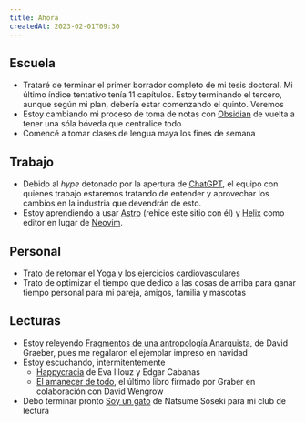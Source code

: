 ```yaml
---
title: Ahora
createdAt: 2023-02-01T09:30
---
```


## Escuela

- Trataré de terminar el primer borrador completo de mi tesis doctoral. Mi último índice tentativo tenía 11 capítulos. Estoy terminando el tercero, aunque según mi plan, debería estar comenzando el quinto. Veremos
- Estoy cambiando mi proceso de toma de notas con [Obsidian](https://obsidian.md/) de vuelta a tener una sóla bóveda que centralice todo
- Comencé a tomar clases de lengua maya los fines de semana

## Trabajo

- Debido al *hype* detonado por la apertura de [ChatGPT](https://es.wikipedia.org/wiki/ChatGPT#Recepci%C3%B3n), el equipo con quienes trabajo estaremos tratando de entender y aprovechar los cambios en la industria que devendrán de esto.
- Estoy aprendiendo a usar [Astro](https://astro.build/) (rehice este sitio con él) y [Helix](https://helix-editor.com/) como editor en lugar de [Neovim](https://neovim.io/).

## Personal

- Trato de retomar el Yoga y los ejercicios cardiovasculares
- Trato de optimizar el tiempo que dedico a las cosas de arriba para ganar tiempo personal para mi pareja, amigos, familia y mascotas

## Lecturas

- Estoy releyendo [Fragmentos de una antropología Anarquista](https://libros.metabiblioteca.org/bitstream/001/520/1/Fragmentos%20de%20antropolog%C3%ADa%20anarquista.pdf), de David Graeber, pues me regalaron el ejemplar impreso en navidad
- Estoy escuchando, intermitentemente
  - [Happycracia](https://youtu.be/H25lA0pBVJU) de Eva Illouz y Edgar Cabanas
  - [El amanecer de todo](https://youtu.be/j80LryvLO5s), el último libro firmado por Graber en colaboración con David Wengrow
- Debo terminar pronto [Soy un gato](https://es.wikipedia.org/wiki/Soy_un_gato) de Natsume Sōseki para mi club de lectura
